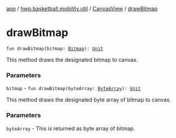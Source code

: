 [app](../../index.md) / [hwp.basketball.mobility.util](../index.md) / [CanvasView](index.md) / [drawBitmap](.)

# drawBitmap

`fun drawBitmap(bitmap: `[`Bitmap`](https://developer.android.com/reference/android/graphics/Bitmap.html)`): `[`Unit`](https://kotlinlang.org/api/latest/jvm/stdlib/kotlin/-unit/index.html)

This method draws the designated bitmap to canvas.

### Parameters

`bitmap` - `fun drawBitmap(byteArray: `[`ByteArray`](https://kotlinlang.org/api/latest/jvm/stdlib/kotlin/-byte-array/index.html)`): `[`Unit`](https://kotlinlang.org/api/latest/jvm/stdlib/kotlin/-unit/index.html)

This method draws the designated byte array of bitmap to canvas.

### Parameters

`byteArray` - This is returned as byte array of bitmap.